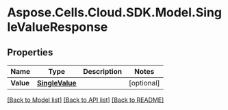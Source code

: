 # Aspose.Cells.Cloud.SDK.Model.SingleValueResponse
## Properties

Name | Type | Description | Notes
------------ | ------------- | ------------- | -------------
**Value** | [**SingleValue**](SingleValue.md) |  | [optional] 

[[Back to Model list]](../README.md#documentation-for-models) [[Back to API list]](../README.md#documentation-for-api-endpoints) [[Back to README]](../README.md)

